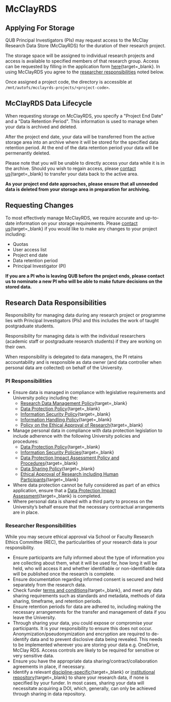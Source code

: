 # McClayRDS


## Applying For Storage

QUB Principal Investigators (PIs) may request access to the McClay Research Data Store (McClayRDS) for the duration of their research project.

The storage space will be assigned to individual research projects and access is available to specified members of that research group. Access can be requested by filling in the application form [here](https://forms.office.com/pages/responsepage.aspx?id=6ner6qW040mh6NbdI6HyhnnikCeespJIiWT3GPl56KZUNDUyNUdLT1BXV0RROU03MkVHT1ZVNEZZRS4u&origin=lprLink){target=_blank}. In using McClayRDS you agree to the [researcher responsibilities](#research-data-responsibilities) noted below.

Once assigned a project code, the directory is accessible at  `/mnt/autofs/mcclayrds-projects/<project-code>`.

## McClayRDS Data Lifecycle

When requesting storage on McClayRDS, you specify a "Project End Date" and a "Data Retention Period". This information is used to manage when your data is archived and deleted.

After the project end date, your data will be transferred from the active storage area into an archive where it will be stored for the specified data retention period. At the end of the data retention period your data will be permenantly deleted.

Please note that you will be unable to directly access your data while it is in the archive. Should you wish to regain access, please [contact us](https://www.ni-hpc.ac.uk/contact/){target=_blank} to transfer your data back to the active area.  

**As your project end date approaches, please ensure that all unneeded data is deleted from your storage area in preparation for archiving.**



## Requesting Changes

To most effectively manage McClayRDS, we require accurate and up-to-date information on your storage requirements. Please [contact us](https://www.ni-hpc.ac.uk/contact/){target=_blank} if you would like to make any changes to your project including:

 * Quotas
 * User access list
 * Project end date
 * Data retention period
 * Principal Investigator (PI)

**If you are a PI who is leaving QUB before the project ends, please contact us to nominate a new PI who will be able to make future decisions on the stored data.** 

## Research Data Responsibilities

Responsibility for managing data during any research project or programme lies with Principal Investigators (PIs) and this includes the work of taught postgraduate students. 

Responsibility for managing data is with the individual researchers (academic staff or postgraduate research students) if they are working on their own. 

When responsibility is delegated to data managers, the PI retains accountability and is responsible as data owner (and data controller when personal data are collected) on behalf of the University.

### PI Responsibilities
* Ensure data is managed in compliance with legislative requirements and University policy including the:
    * [Research Data Management Policy](https://www.qub.ac.uk/directorates/InformationServices/TheLibrary/CustomerService/PoliciesandRegulations/ResearchDataManagementPolicy/){target=_blank}
    * [Data Protection Policy](https://www.qub.ac.uk/about/Leadership-and-structure/filestore/DataProtectionPolicy(2023)v2.0.pdf){target=_blank}
    * [Information Security Policy](https://www.qub.ac.uk/directorates/InformationServices/Services/Security/FileStore/Filetoupload,746313,en.pdf){target=_blank}
    * [Information Handling Policy](https://www.qub.ac.uk/directorates/InformationServices/Services/Security/FileStore/Information%20Handling%20Policy%201.01.pdf){target=_blank}
    * [Policy on the Ethical Approval of Research](https://www.qub.ac.uk/Research/Governance-ethics-and-integrity/FileStore/Filetoupload,915687,en.pdf){target=_blank}
* Manage personal data in compliance with data protection legislation to include adherence with the following University policies and procedures:
    * [Data Protection Policy](https://www.qub.ac.uk/about/Leadership-and-structure/filestore/DataProtectionPolicy(2023)v2.0.pdf){target=_blank}
    * [Information Security Policies](https://www.qub.ac.uk/directorates/InformationServices/Services/Security/){target=_blank}
    * [Data Protection Impact Assessment Policy and Procedures](https://qubstudentcloud.sharepoint.com/:f:/s/bus-icu/EvRJzrNkc7dDqGPxgkYn2DEBqXM1Qds2KErVjIMTOSO4WQ?e=Z2Ui6t){target=_blank}
    * [Data Sharing Policy](https://qubstudentcloud.sharepoint.com/:f:/s/bus-icu/EvRJzrNkc7dDqGPxgkYn2DEBqXM1Qds2KErVjIMTOSO4WQ?e=Z2Ui6t){target=_blank}
    * [Ethical Approval of Research including Human Participants](https://www.qub.ac.uk/Research/Governance-ethics-and-integrity/FileStore/Filetoupload,915687,en.pdf){target=_blank}
* Where data protection cannot be fully considered as part of an ethics application, ensure that a [Data Protection Impact Assessment](https://www.qub.ac.uk/about/Leadership-and-structure/information-compliance-unit/dpia/){target=_blank} is completed.
* Where personal data is shared with a third party to process on the University’s behalf ensure that the necessary contractual arrangements are in place. 

### Researcher Responsibilities
While you may secure ethical approval via School or Faculty Research Ethics Committee (REC), the particularities of your research data is your responsibility.

* Ensure participants are fully informed about the type of information you are collecting about them, what it will be used for, how long it will be held, who will access it and whether identifiable or non-identifiable data will be published once the research is complete.
* Ensure documentation regarding informed consent is secured and held separately from the research data.
* Check funder [terms and conditions](https://www.qub.ac.uk/directorates/InformationServices/TheLibrary/ResearchSupport/OpenResearch/OpenDataFunderMandatesToolkit/){target=_blank}, and meet any data sharing requirements such as standards and metadata, methods of data sharing, timeframe, and retention periods.
* Ensure retention periods for data are adhered to, including making the necessary arrangements for the transfer and management of data if you leave the University.
* Through sharing your data, you could expose or compromise your participants. It is your responsibility to ensure this does not occur. Anonymization/pseudonymization and encryption are required to de-identify data and to prevent disclosive data being revealed. This needs to be implemented wherever you are storing your data e.g. OneDrive, McClay RDS. Access controls are likely to be required for sensitive or very sensitive data.
* Ensure you have the appropriate data sharing/contract/collaboration agreements in place, if necessary.
* Identify a relevant [discipline-specific](https://www.re3data.org/){target=_blank} or [institutional repository](https://pure.qub.ac.uk/en/datasets/){target=_blank} to share your research data, if none is specified by your funder. In most cases, sharing your data will necessitate acquiring a DOI, which, generally, can only be achieved through sharing in data repository.





